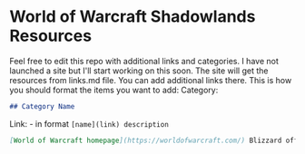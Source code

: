 # World of Warcraft Shadowlands Resources
Feel free to edit this repo with additional links and categories. I have not launched a site but I'll start working on this soon. The site will get the resources from links.md file. You can add additional links there.
This is how you should format the items you want to add:
Category:
```markdown
## Category Name
```
Link: - in format `[name](link) description`
```markdown
[World of Warcraft homepage](https://worldofwarcraft.com/) Blizzard official wow homepage
```

